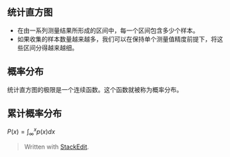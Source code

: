 ## 统计直方图
- 在由一系列测量结果所形成的区间中，每一个区间包含多少个样本。
- 如果收集的样本数量越来越多，我们可以在保持单个测量值精度前提下，将这些区间分得越来越细。
## 概率分布
统计直方图的极限是一个连续函数。这个函数就被称为概率分布。
## 累计概率分布
$P(x) = \int_{\infty}^{ x}p(x)dx$

> Written with [StackEdit](https://stackedit.io/).
<!--stackedit_data:
eyJoaXN0b3J5IjpbLTU1NDg4ODU2OF19
-->